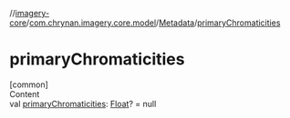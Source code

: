 //[imagery-core](../../../index.md)/[com.chrynan.imagery.core.model](../index.md)/[Metadata](index.md)/[primaryChromaticities](primary-chromaticities.md)



# primaryChromaticities  
[common]  
Content  
val [primaryChromaticities](primary-chromaticities.md): [Float](https://kotlinlang.org/api/latest/jvm/stdlib/kotlin/-float/index.html)? = null  



